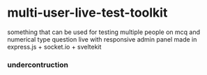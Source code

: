 # multi-user-live-test-toolkit
something that can be used for testing multiple people on mcq and numerical type question live with responsive admin panel made in express.js + socket.io + sveltekit
### undercontruction

